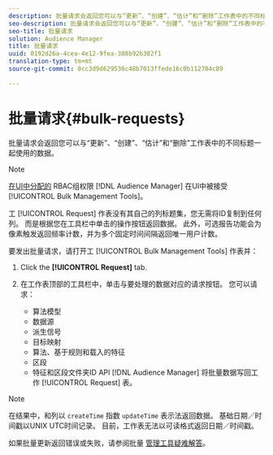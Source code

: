 ```yaml
---
description: 批量请求会返回您可以与“更新”、“创建”、“估计”和“删除”工作表中的不同标题一起使用的数据。
seo-description: 批量请求会返回您可以与“更新”、“创建”、“估计”和“删除”工作表中的不同标题一起使用的数据。
seo-title: 批量请求
solution: Audience Manager
title: 批量请求
uuid: 0192d26a-4cea-4e12-9fea-388b92b382f1
translation-type: tm+mt
source-git-commit: 8cc3d9d629536c48b7013ffede16c0b112704c89

---
```



# 批量请求{#bulk-requests}

批量请求会返回您可以与“更新”、“创建”、“估计”和“删除”工作表中的不同标题一起使用的数据。

<!-- 

t_bulk_requests.xml

 -->

>[!NOTE]
>
>[在UI中分配的](../../features/administration/administration-overview.md) RBAC组权限 [!DNL Audience Manager] 在UI中被接受 [!UICONTROL Bulk Management Tools]。

工 [!UICONTROL Request] 作表没有其自己的列标题集，您无需将ID复制到任何列。 而是根据您在工具栏中单击的操作按钮返回数据。 此外，可选报告功能会为像素触发返回频率计数，并为多个固定时间间隔返回唯一用户计数。

要发出批量请求，请打开工 [!UICONTROL Bulk Management Tools] 作表并：

1. Click the **[!UICONTROL Request]** tab.
2. 在工作表顶部的工具栏中，单击与要处理的数据对应的请求按钮。 您可以请求：

   * 算法模型
   * 数据源
   * 派生信号
   * 目标映射
   * 算法、基于规则和载入的特征
   * 区段
   * 特征和区段文件夹ID
   API [!DNL Audience Manager] 将批量数据写回工作 [!UICONTROL Request] 表。

>[!NOTE]
>
>在结果中，和列以 `createTime` 指数 `updateTime` 表示法返回数据。 基础日期／时间戳以UNIX UTC时间记录。 目前，工作表无法以可读格式返回日期／时间戳。

如果批量更新返回错误或失败，请参阅批量 [管理工具疑难解答](../../reference/bulk-management-tools/bulk-troubleshooting.md)。

